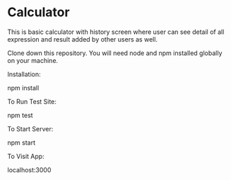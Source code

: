 # Calculator
This is basic calculator with history screen where user can see detail of all expression and result added by other users as well.

Clone down this repository. You will need node and npm installed globally on your machine.

Installation:

npm install

To Run Test Site:

npm test

To Start Server:

npm start

To Visit App:

localhost:3000
